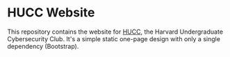 # HUCC Website
This repository contains the website for
[HUCC](https://harvardundergradcyberclub.github.io), the Harvard Undergraduate
Cybersecurity Club. It's a simple static one-page design with only a single
dependency (Bootstrap).
